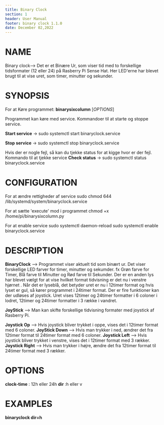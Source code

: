 ```yaml
---
title: Binary Clock
section: 1
header: User Manual
footer: binary clock 1.1.0
date: December 02,2022
---
```


# NAME

Binary clock--> Det er et Binære Ur, som viser tid  med to forskellige tidsformater (12 eller 24) på Rasberry Pi Sense Hat. Her LED'erne har blevet brugt til at vise uret, som timer, minutter og sekunder.

# SYNOPSIS
For at Køre programmet:
**binarysixcolumn** [*OPTIONS*]

Programmet kan køre med service. Kommandoer til at starte og stoppe service.

**Start service** ->  sudo systemctl start binaryclock.service

**Stop service** -> sudo systemctl stop binaryclock.service

Hvis der er nogle fejl, så kan du tjekke status for at kigge hvor er der fejl. Kommando til at tjekke service
**Check status** ->  sudo systemctl status binaryclock.service

# CONFIGURATION
For at ændre rettigheder  af service 
sudo chmod 644 /lib/systemd/system/binaryclock.service

For at sætte 'execute' mod i programmet
chmod +x /home/pi/binarysixcolumn.py

For at enable service
sudo systemctl daemon-reload
sudo systemctl enable binaryclock.service

# DESCRIPTION

**BinaryClock** --> Programmet viser aktuelt tid som binært ur. Det viser forskellige LED farver for timer, minutter og sekumder.
                    fx Grøn farve for Timer, Blå farve til Minutter og Rød farve til Sekunder.
                    Der er en anden lys har blevet vælgt for at vise hvilket format tidvisning er det nu i venstre hjørnet . 
                    Når det er lyseblå, det betyder uret er nu i 12timer format og hvis lyset er gul, så kører programmet i 24timer format.
                    Der er fire funktioner kan der udløses af joystick. 
                    Uret vises 12timer og 24timer formatter i 6 coloner i lodret, 12timer og 24timer formatter i 3 række i vandret. 

**JoyStick**  --> Man kan skifte forskellige tidvisning formater med joystick af Rasberry Pi.

**Joystick Op** --> Hvis joystick bliver trykket i oppe, vises det i 12timer format med 6 coloner.
**JoyStick Down** --> Hvis man trykker i ned, ændrer det fra 12timer format til 24timer format med 6 coloner.
**Joystick Left** -->  Hvis joystick bliver trykket i venstre, vises det i 12timer format med 3 rækker.
**Joystick Right** -->  Hvis man trykker i højre, ændre det fra 12timer format til 24timer format med 3 rækker.

# OPTIONS
**clock-time**
: 12h eller 24h 
**dir**
:h eller v

# EXAMPLES

**binaryclock dir=h**

